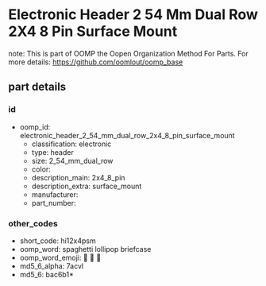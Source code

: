 # Electronic Header 2 54 Mm Dual Row 2X4 8 Pin Surface Mount  

note: This is part of OOMP the Oopen Organization Method For Parts. For more details: https://github.com/oomlout/oomp_base

##  part details





### id
* oomp_id: electronic_header_2_54_mm_dual_row_2x4_8_pin_surface_mount
  * classification: electronic
  * type: header
  * size: 2_54_mm_dual_row
  * color: 
  * description_main: 2x4_8_pin
  * description_extra: surface_mount
  * manufacturer: 
  * part_number: 

### other_codes
* short_code: hi12x4psm
* oomp_word: spaghetti lollipop briefcase
* oomp_word_emoji: :spaghetti: :lollipop: :briefcase:
* md5_6_alpha: 7acvl
* md5_6: bac6b1* 